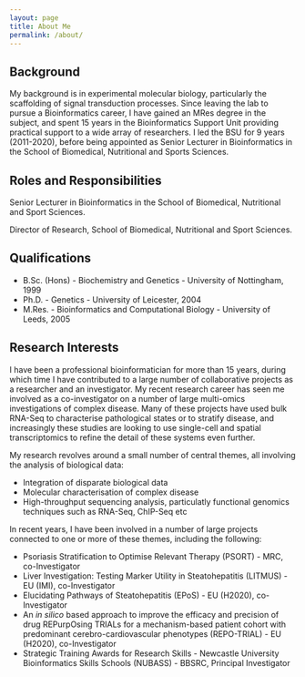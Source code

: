 ```yaml
---
layout: page
title: About Me
permalink: /about/
---
```


## Background
My background is in experimental molecular biology, particularly the scaffolding of signal transduction processes. Since leaving the lab to pursue a Bioinformatics career, I have gained an MRes degree in the subject, and spent 15 years in the Bioinformatics Support Unit providing practical support to a wide array of researchers. I led the BSU for 9 years (2011-2020), before being appointed as Senior Lecturer in Bioinformatics in the School of Biomedical, Nutritional and Sports Sciences.

## Roles and Responsibilities
Senior Lecturer in Bioinformatics in the School of Biomedical, Nutritional and Sport Sciences.

Director of Research, School of Biomedical, Nutritional and Sport Sciences.

## Qualifications
* B.Sc. (Hons) - Biochemistry and Genetics - University of Nottingham, 1999
* Ph.D. - Genetics - University of Leicester, 2004
* M.Res. - Bioinformatics and Computational Biology - University of Leeds, 2005

## Research Interests
I have been a professional bioinformatician for more than 15 years, during which time I have contributed to a large number of collaborative projects as a researcher and an investigator. My recent research career has seen me involved as a co-investigator on a number of large multi-omics investigations of complex disease. Many of these projects have used bulk RNA-Seq to characterise pathological states or to stratify disease, and increasingly these studies are looking to use single-cell and spatial transcriptomics to refine the detail of these systems even further.

My research revolves around a small number of central themes, all involving the analysis of biological data:

* Integration of disparate biological data
* Molecular characterisation of complex disease
* High-throughput sequencing analysis, particulatly functional genomics techniques such as RNA-Seq, ChIP-Seq etc

In recent years, I have been involved in a number of large projects connected to one or more of these themes, including the following:

* Psoriasis Stratification to Optimise Relevant Therapy (PSORT) - MRC, co-Investigator
* Liver Investigation: Testing Marker Utility in Steatohepatitis (LITMUS) - EU (IMI), co-Investigator
* Elucidating Pathways of Steatohepatitis (EPoS) - EU (H2020), co-Investigator
* An _in silico_ based approach to improve the efficacy and precision of drug REPurpOsing TRIALs for a mechanism-based patient cohort with predominant cerebro-cardiovascular phenotypes (REPO-TRIAL) - EU (H2020), co-Investigator
* Strategic Training Awards for Research Skills - Newcastle University Bioinformatics Skills Schools (NUBASS) - BBSRC, Principal Investigator
